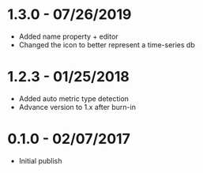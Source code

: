 1.3.0 - 07/26/2019
==================

  * Added name property + editor
  * Changed the icon to better represent a time-series db

1.2.3 - 01/25/2018
==================

  * Added auto metric type detection
  * Advance version to 1.x after burn-in

0.1.0 - 02/07/2017
==================

  * Initial publish
